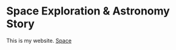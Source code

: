 # Space Exploration & Astronomy Story

This is my website.
[Space](https://amywong24.github.io/astronomy-story/)
